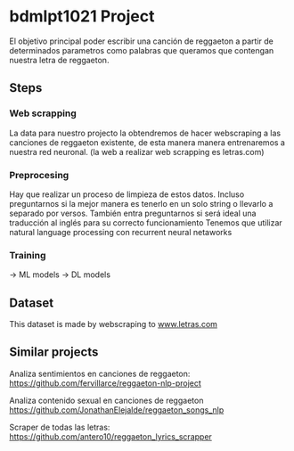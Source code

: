 # bdmlpt1021 Project

El objetivo principal poder escribir una canción de reggaeton a partir de  determinados parametros como palabras que queramos que contengan nuestra letra de reggaeton.

## Steps

### Web scrapping
La data para nuestro projecto la obtendremos de hacer webscraping a las canciones de reggaeton existente, de esta manera manera entrenaremos a nuestra red neuronal.
(la web a realizar web scrapping es letras.com)

### Preprocesing 
Hay que realizar un proceso de limpieza de estos datos. Incluso preguntarnos si la mejor manera es tenerlo en un solo string o llevarlo a separado por versos. También entra preguntarnos si será ideal una traducción al inglés para su correcto funcionamiento
Tenemos que utilizar natural language processing con recurrent neural netaworks

### Training
-> ML models
-> DL models

## Dataset

This dataset is made by webscraping to www.letras.com

## Similar projects

Analiza sentimientos en canciones de reggaeton: https://github.com/fervillarce/reggaeton-nlp-project

Analiza contenido sexual en canciones de reggaeton https://github.com/JonathanElejalde/reggaeton_songs_nlp

Scraper de todas las letras: https://github.com/antero10/reggaeton_lyrics_scrapper
